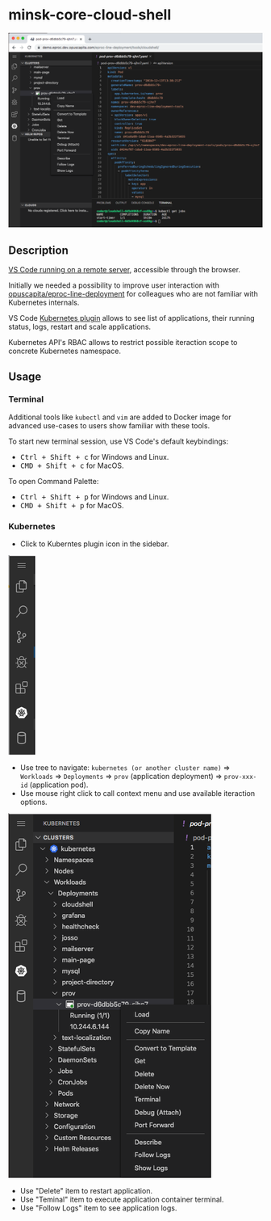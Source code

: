 # minsk-core-cloud-shell

![demo.png](./docs/demo.png)

## Description

 [VS Code running on a remote server](https://github.com/cdr/code-server), accessible through the browser.

Initially we needed a possibility to improve user interaction with  [opuscapita/eproc-line-deployment](https://github.com/opuscapita/eproc-line-deployment) for colleagues who are not familiar with Kubernetes internals.

VS Code [Kubernetes plugin](https://github.com/Azure/vscode-kubernetes-tools) allows to see list of applications, their running status, logs, restart and scale applications.

Kubernetes API's RBAC allows to restrict possible iteraction scope to concrete Kubernetes namespace.

## Usage

### Terminal

Additional tools like `kubectl` and `vim` are added to Docker image for advanced use-cases to users show familiar with these tools.

To start new terminal session, use VS Code's default keybindings: 

- <kbd>Ctrl + Shift + c</kbd> for Windows and Linux.
- <kbd>CMD + Shift + c</kbd> for MacOS.

To open Command Palette:

- <kbd>Ctrl + Shift + p</kbd> for Windows and Linux.
- <kbd>CMD + Shift + p</kbd> for MacOS.

### Kubernetes

- Click to Kuberntes plugin icon in the sidebar.

![menu](./docs/menu.png)

- Use tree to navigate: `kubernetes (or another cluster name)` => `Workloads` => `Deployments` => `prov` (application deployment) => `prov-xxx-id` (application pod).
- Use mouse right click to call context menu and use available iteraction options.

![pod-context-menu](./docs/pod-context-menu.png)

- Use "Delete" item to restart application.
- Use "Teminal" item to execute application container terminal.
- Use "Follow Logs" item to see application logs.
